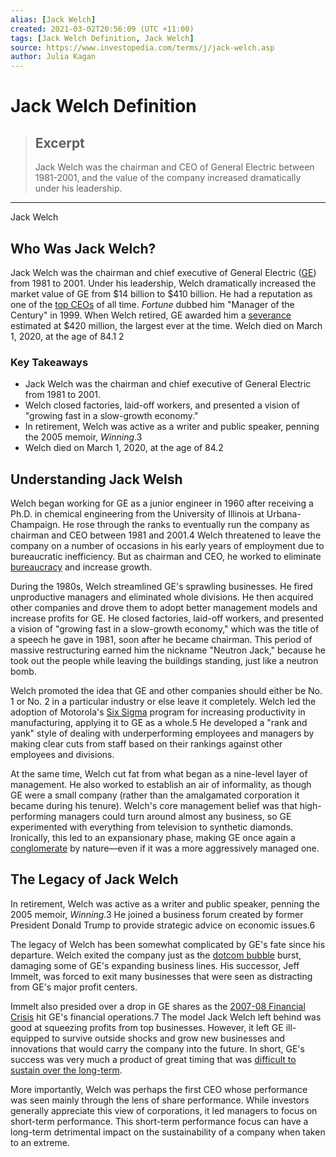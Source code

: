 ```yaml
---
alias: [Jack Welch]
created: 2021-03-02T20:56:09 (UTC +11:00)
tags: [Jack Welch Definition, Jack Welch]
source: https://www.investopedia.com/terms/j/jack-welch.asp
author: Julia Kagan
---
```


# Jack Welch Definition

> ## Excerpt
> Jack Welch was the chairman and CEO of General Electric between 1981-2001, and the value of the company increased dramatically under his leadership.

---

Jack Welch
## Who Was Jack Welch?

Jack Welch was the chairman and chief executive of General Electric ([GE](https://www.investopedia.com/markets/quote?tvwidgetsymbol=ge)) from 1981 to 2001. Under his leadership, Welch dramatically increased the market value of GE from $14 billion to $410 billion. He had a reputation as one of the [top CEOs](https://www.investopedia.com/articles/financial-theory/10/manage-business-like-jack-welch.asp) of all time. _Fortune_ dubbed him "Manager of the Century" in 1999. When Welch retired, GE awarded him a [severance](https://www.investopedia.com/terms/s/severancepay.asp) estimated at $420 million, the largest ever at the time. Welch died on March 1, 2020, at the age of 84.1 2

### Key Takeaways

-   Jack Welch was the chairman and chief executive of General Electric from 1981 to 2001.
-   Welch closed factories, laid-off workers, and presented a vision of "growing fast in a slow-growth economy."
-   In retirement, Welch was active as a writer and public speaker, penning the 2005 memoir, _Winning_.3
-   Welch died on March 1, 2020, at the age of 84.2

## Understanding Jack Welsh

Welch began working for GE as a junior engineer in 1960 after receiving a Ph.D. in chemical engineering from the University of Illinois at Urbana-Champaign. He rose through the ranks to eventually run the company as chairman and CEO between 1981 and 2001.4 Welch threatened to leave the company on a number of occasions in his early years of employment due to bureaucratic inefficiency. But as chairman and CEO, he worked to eliminate [bureaucracy](https://www.investopedia.com/terms/b/bureaucracy.asp) and increase growth.

During the 1980s, Welch streamlined GE's sprawling businesses. He fired unproductive managers and eliminated whole divisions. He then acquired other companies and drove them to adopt better management models and increase profits for GE. He closed factories, laid-off workers, and presented a vision of "growing fast in a slow-growth economy," which was the title of a speech he gave in 1981, soon after he became chairman. This period of massive restructuring earned him the nickname "Neutron Jack," because he took out the people while leaving the buildings standing, just like a neutron bomb.

Welch promoted the idea that GE and other companies should either be No. 1 or No. 2 in a particular industry or else leave it completely. Welch led the adoption of Motorola's [Six Sigma](https://www.investopedia.com/terms/s/six-sigma.asp) program for increasing productivity in manufacturing, applying it to GE as a whole.5 He developed a "rank and yank" style of dealing with underperforming employees and managers by making clear cuts from staff based on their rankings against other employees and divisions.

At the same time, Welch cut fat from what began as a nine-level layer of management. He also worked to establish an air of informality, as though GE were a small company (rather than the amalgamated corporation it became during his tenure). Welch's core management belief was that high-performing managers could turn around almost any business, so GE experimented with everything from television to synthetic diamonds. Ironically, this led to an expansionary phase, making GE once again a [conglomerate](https://www.investopedia.com/terms/c/conglomerate.asp) by nature—even if it was a more aggressively managed one.

## The Legacy of Jack Welch

In retirement, Welch was active as a writer and public speaker, penning the 2005 memoir, _Winning_.3 He joined a business forum created by former President Donald Trump to provide strategic advice on economic issues.6 

The legacy of Welch has been somewhat complicated by GE's fate since his departure. Welch exited the company just as the [dotcom bubble](https://www.investopedia.com/terms/d/dotcom-bubble.asp) burst, damaging some of GE's expanding business lines. His successor, Jeff Immelt, was forced to exit many businesses that were seen as distracting from GE's major profit centers.

Immelt also presided over a drop in GE shares as the [2007-08 Financial Crisis](https://www.investopedia.com/articles/economics/09/financial-crisis-review.asp) hit GE's financial operations.7 The model Jack Welch left behind was good at squeezing profits from top businesses. However, it left GE ill-equipped to survive outside shocks and grow new businesses and innovations that would carry the company into the future. In short, GE's success was very much a product of great timing that was [difficult to sustain over the long-term](https://www.investopedia.com/insights/rise-and-fall-ge/).

More importantly, Welch was perhaps the first CEO whose performance was seen mainly through the lens of share performance. While investors generally appreciate this view of corporations, it led managers to focus on short-term performance. This short-term performance focus can have a long-term detrimental impact on the sustainability of a company when taken to an extreme.
